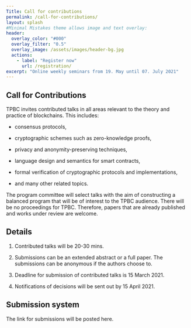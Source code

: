 ```yaml
---
Title: Call for contributions
permalink: /call-for-contributions/
layout: splash
#Minimal Mistakes theme allows image and text overlay:
header:
  overlay_color: "#000"
  overlay_filter: "0.5"
  overlay_image: /assets/images/header-bg.jpg
  actions:
    - label: "Register now"
      url: /registration/
excerpt: "Online weekly seminars from 19. May until 07. July 2021"
---
```


## Call for Contributions

TPBC invites contributed talks in all areas relevant to the theory and practice of blockchains.  This includes:

* consensus protocols,

* cryptographic schemes such as zero-knowledge proofs,

* privacy and anonymity-preserving techniques,

* language design and semantics for smart contracts,

* formal verification of cryptographic protocols and implementations,

* and many other related topics.

The program committee will select talks with the aim of constructing a
balanced program that will be of interest to the TPBC audience.  There will
be no proceedings for TPBC.  Therefore, papers that are already published
and works under review are welcome.


## Details

1. Contributed talks will be 20-30 mins.

2. Submissions can be an extended abstract or a full paper. The submissions can be anonymous if the authors choose to.

3. Deadline for submission of contributed talks is 15 March 2021.

4. Notifications of decisions will be sent out by 15 April 2021.


## Submission system

The link for submissions will be posted here.

